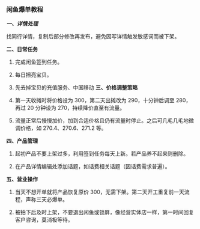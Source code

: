 ### **闲鱼爆单教程**

***一、详情处理***

找同行详情，复制后部分修改再发布，避免因写详情触发敏感词而被下架。

**二、日常任务**

1. 完成闲鱼签到任务。

2. 每日擦亮宝贝。

3. 先去掉宝贝的充值服务、中国移动
**三、价格调整策略**

1. 第一天收摊时将价格设为 300，第二天出摊改为 290，十分钟后调至 280，再过 20 分钟设为 270，持续降价直至有流量。

2. 流量正常后慢慢加价，加到合适价格且仍有流量时停止。之后可几毛几毛地微调价格，如 270.4、270.6、271.2 等。

**四、产品管理**

1. 起初产品不要上架过多，利用签到任务每天上新。若产品养不起来则删除。

2. 在产品详情编辑处添加话题，如话费相关话题（因话费需求普遍）。

**五、营业操作**

1. 当天不想开单就将产品恢复原价 300，无需下架。第二天开工重复前一天流程，声称三天必爆单。

2. 被拍下后及时上架，不要退出闲鱼或锁屏，像经营实体店一样，第一时间回复客户咨询，莫消极等待。